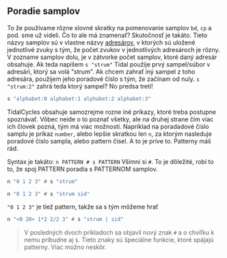 
## Poradie samplov
To že používame rôzne slovné skratky na pomenovanie samplov ```bd```, ```cp``` a pod. sme už videli. Čo to ale má znamenať? Skutočnosť je takáto. Tieto názvy samplov sú v vlastne  názvy  [adresárov](https://github.com/dktr0/cybernetic-samples/tree/main/sounds), v ktorých sú uložené jednotlivé zvuky s tým, že počet zvukov v jednotlivých adresároch je rôzny. V zozname samplov dolu, je v zátvorke počet samplov, ktoré daný adresár obsahuje. Ak teda napíšem ```s "strum"``` Tidal použije prvý sampel/súbor v adresári, ktorý sa volá "strum". Ak chcem zahrať iný sampel z toho adresára, použijem jeho poradové číslo s tým, že začínam od nuly. 
```s "strum:2"``` zahrá teda ktorý sampel? No predsa tretí!

```haskell
s "alphabet:0 alphabet:1 alphabet:2 alphabet:3"
```

TidalCycles obsahuje samozrejme rozne iné príkazy, ktoré treba postupne spoznávať. Vôbec neide o to poznať všetky, ale na druhej strane čím viac ich človek pozná, tým má viac možností. Napríklad na poradadové číslo samplu je príkaz ```number```, alebo lepšie skratkou len ```n```, za ktorým nasleduje poradové číslo sampla, alebo pattern čísel. A to je príve to. Patterny máš rád.

Syntax je takáto:
```n PATTERN # s PATTERN```
Všímni si ```#```. To je dôležité, robí to to, že spoj PATTERN poradia s PATTERNOM samplov.


```haskell
n "0 1 2 3" # s "strum"
```

```haskell
n "0 1 2 3" # s "strum sid"
```

```"0 1 2 3"``` je tiež pattern, takže sa s tým môžeme hrať
```haskell
n "<0 20> 1*2 2/2 3" # s "strum | sid" 
```

>V posledných dvoch príkladoch sa objavil nový znak ```#``` a o chvíľku k nemu pribudne aj ```$```. Tieto znaky sú špeciálne funkcie, ktoré spájajú patterny. Viac možno neskôr.

